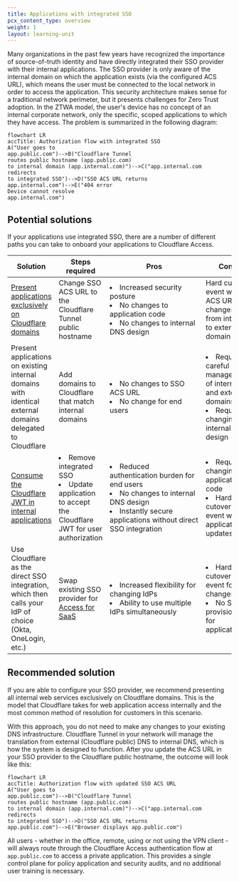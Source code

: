 ```yaml
---
title: Applications with integrated SSO
pcx_content_type: overview
weight: 1
layout: learning-unit
---
```


Many organizations in the past few years have recognized the importance of source-of-truth identity and have directly integrated their SSO provider with their internal applications. The SSO provider is only aware of the internal domain on which the application exists (via the configured ACS URL), which means the user must be connected to the local network in order to access the application. This security architecture makes sense for a traditional network perimeter, but it presents challenges for Zero Trust adoption. In the ZTWA model, the user's device has no concept of an internal corporate network, only the specific, scoped applications to which they have access. The problem is summarized in the following diagram:

```mermaid
flowchart LR
accTitle: Authorization flow with integrated SSO
A("User goes to
app.public.com")-->B("Cloudflare Tunnel
routes public hostname (app.public.com)
to internal domain (app.internal.com)")-->C("app.internal.com redirects
to integrated SSO")-->D("SSO ACS URL returns
app.internal.com")-->E("404 error
Device cannot resolve
app.internal.com")
```

## Potential solutions

If your applications use integrated SSO, there are a number of different paths you can take to onboard your applications to Cloudflare Access.

| Solution | Steps required | Pros <div style="width: 200px;"> | Cons |
| -------- | -------------- | ---- | ---- |
| [Present applications exclusively on Cloudflare domains](#recommended-solution) | Change SSO ACS URL to the Cloudflare Tunnel public hostname | <li> Increased security posture </li> <li> No changes to application code</li> <li> No changes to internal DNS design </li> | Hard cutover event when ACS URL changes from internal to external domain |
| Present applications on existing internal domains with identical external domains delegated to Cloudflare | Add domains to Cloudflare that match internal domains | <li> No changes to SSO ACS URL </li> <li> No change for end users </li>| <li> Requires careful management of internal and external domains </li> <li> Requires changing internal DNS design </li> |
| [Consume the Cloudflare JWT in internal applications](/learning-paths/zero-trust-web-access/migrate-applications/consume-jwt/) | <li> Remove integrated SSO </li> <li> Update application to accept the Cloudflare JWT for user authorization </li> | <li> Reduced authentication burden for end users </li> <li> No changes to internal DNS design </li> <li> Instantly secure applications without direct SSO integration </li>  | <li> Requires changing application code </li> <li> Hard cutover event when application updates </li>  |
| Use Cloudflare as the direct SSO integration, which then calls your IdP of choice (Okta, OneLogin, etc.)  | Swap existing SSO provider for [Access for SaaS](/cloudflare-one/applications/configure-apps/saas-apps/) | <li> Increased flexibility for changing IdPs </li> <li> Ability to use multiple IdPs simultaneously </li>| <li> Hard cutover event for IdP changes </li> <li> No SCIM provisioning for application </li> |

## Recommended solution

If you are able to configure your SSO provider, we recommend presenting all internal web services exclusively on Cloudflare domains. This is the model that Cloudflare takes for web application access internally and the most common method of resolution for customers in this scenario.

With this approach, you do not need to make any changes to your existing DNS infrastructure. Cloudflare Tunnel in your network will manage the translation from external (Cloudflare public) DNS to internal DNS, which is how the system is designed to function. After you update the ACS URL in your SSO provider to the Cloudflare public hostname, the outcome will look like this:

```mermaid
flowchart LR
accTitle: Authorization flow with updated SSO ACS URL
A("User goes to
app.public.com")-->B("Cloudflare Tunnel
routes public hostname (app.public.com)
to internal domain (app.internal.com)")-->C("app.internal.com redirects
to integrated SSO")-->D("SSO ACS URL returns
app.public.com")-->E("Browser displays app.public.com")
```

All users - whether in the office, remote, using or not using the VPN client - will always route through the Cloudflare Access authentication flow at `app.public.com` to access a private application. This provides a single control plane for policy application and security audits, and no additional user training is necessary.

